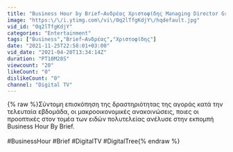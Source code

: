```yaml
---
title: "Business Hour by Brief–Ανδρέας Χριστοφίδης Managing Director Granfeld Wealth Management - [20\/04\/21]"
image: "https:\/\/i.ytimg.com\/vi\/0q2lTfgKdjY\/hqdefault.jpg"
vid_id: "0q2lTfgKdjY"
categories: "Entertainment"
tags: ["Business","Brief–Ανδρέας","Χριστοφίδης"]
date: "2021-11-25T22:58:01+03:00"
vid_date: "2021-04-20T13:34:14Z"
duration: "PT10M28S"
viewcount: "20"
likeCount: "0"
dislikeCount: "0"
channel: "Digital TV"
---
```

{% raw %}Σύντομη επισκόπηση της δραστηριότητας της αγοράς κατά την τελευταία εβδομάδα,  οι μακροοικονομικές ανακοινώσεις, ποιες οι προοπτικές στον τομέα των ειδών πολυτελείας ανέλυσε στην εκπομπή Business Hour By Brief.<br /><br />#BusinessHour #Brief #DigitalTV #DigitalTree{% endraw %}
